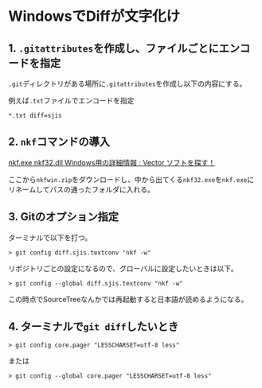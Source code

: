 # WindowsでDiffが文字化け

## 1. `.gitattributes`を作成し、ファイルごとにエンコードを指定

`.git`ディレクトリがある場所に`.gitattributes`を作成し以下の内容にする。

例えば`.txt`ファイルでエンコードを指定

~~~
*.txt diff=sjis
~~~

## 2. `nkf`コマンドの導入

[nkf.exe nkf32.dll Windows用の詳細情報 : Vector ソフトを探す！](https://www.vector.co.jp/soft/win95/util/se295331.html)

ここから`nkfwin.zip`をダウンロードし、中から出てくる`nkf32.exe`を`nkf.exe`にリネームしてパスの通ったフォルダに入れる。

## 3. Gitのオプション指定

ターミナルで以下を打つ。

~~~shell
> git config diff.sjis.textconv "nkf -w"
~~~

リポジトリごとの設定になるので、グローバルに設定したいときは以下。

~~~shell
> git config --global diff.sjis.textconv "nkf -w"
~~~

この時点でSourceTreeなんかでは再起動すると日本語が読めるようになる。

## 4. ターミナルで`git diff`したいとき

~~~shell
> git config core.pager "LESSCHARSET=utf-8 less"
~~~

または

~~~shell
> git config --global core.pager "LESSCHARSET=utf-8 less"
~~~

